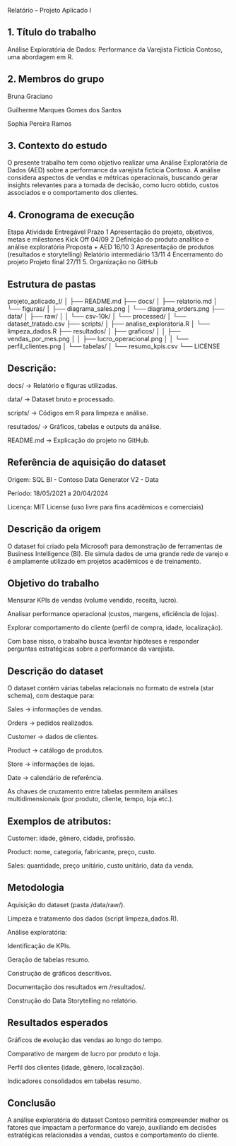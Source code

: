 Relatório – Projeto Aplicado I 
## 1. Título do trabalho

Análise Exploratória de Dados: Performance da Varejista Fictícia Contoso, uma abordagem em R.

## 2. Membros do grupo

Bruna Graciano

Guilherme Marques Gomes dos Santos

Sophia Pereira Ramos

## 3. Contexto do estudo

O presente trabalho tem como objetivo realizar uma Análise Exploratória de Dados (AED) sobre a performance da varejista fictícia Contoso.
A análise considera aspectos de vendas e métricas operacionais, buscando gerar insights relevantes para a tomada de decisão, como lucro obtido, custos associados e o comportamento dos clientes.

## 4. Cronograma de execução
Etapa	Atividade	Entregável	Prazo
1	Apresentação do projeto, objetivos, metas e milestones	Kick Off	04/09
2	Definição do produto analítico e análise exploratória	Proposta + AED	16/10
3	Apresentação de produtos (resultados e storytelling)	Relatório intermediário	13/11
4	Encerramento do projeto	Projeto final	27/11
5. Organização no GitHub

 ## Estrutura de pastas

projeto_aplicado_I/
│
├── README.md
├── docs/
│   ├── relatorio.md
│   └── figuras/
│       ├── diagrama_sales.png
│       └── diagrama_orders.png
├── data/
│   ├── raw/
│   │   └── csv-10k/
│   └── processed/
│       └── dataset_tratado.csv
├── scripts/
│   ├── analise_exploratoria.R
│   └── limpeza_dados.R
├── resultados/
│   ├── graficos/
│   │   ├── vendas_por_mes.png
│   │   ├── lucro_operacional.png
│   │   └── perfil_clientes.png
│   └── tabelas/
│       └── resumo_kpis.csv
└── LICENSE


## Descrição:

docs/ → Relatório e figuras utilizadas.

data/ → Dataset bruto e processado.

scripts/ → Códigos em R para limpeza e análise.

resultados/ → Gráficos, tabelas e outputs da análise.

README.md → Explicação do projeto no GitHub.

## Referência de aquisição do dataset

Origem: SQL BI - Contoso Data Generator V2 - Data

Período: 18/05/2021 a 20/04/2024

Licença: MIT License (uso livre para fins acadêmicos e comerciais)

## Descrição da origem

O dataset foi criado pela Microsoft para demonstração de ferramentas de Business Intelligence (BI).
Ele simula dados de uma grande rede de varejo e é amplamente utilizado em projetos acadêmicos e de treinamento.

## Objetivo do trabalho

Mensurar KPIs de vendas (volume vendido, receita, lucro).

Analisar performance operacional (custos, margens, eficiência de lojas).

Explorar comportamento do cliente (perfil de compra, idade, localização).

Com base nisso, o trabalho busca levantar hipóteses e responder perguntas estratégicas sobre a performance da varejista.

## Descrição do dataset

O dataset contém várias tabelas relacionais no formato de estrela (star schema), com destaque para:

Sales → informações de vendas.

Orders → pedidos realizados.

Customer → dados de clientes.

Product → catálogo de produtos.

Store → informações de lojas.

Date → calendário de referência.

As chaves de cruzamento entre tabelas permitem análises multidimensionais (por produto, cliente, tempo, loja etc.).

## Exemplos de atributos:

Customer: idade, gênero, cidade, profissão.

Product: nome, categoria, fabricante, preço, custo.

Sales: quantidade, preço unitário, custo unitário, data da venda.

## Metodologia

Aquisição do dataset (pasta /data/raw/).

Limpeza e tratamento dos dados (script limpeza_dados.R).

Análise exploratória:

Identificação de KPIs.

Geração de tabelas resumo.

Construção de gráficos descritivos.

Documentação dos resultados em /resultados/.

Construção do Data Storytelling no relatório.

## Resultados esperados

Gráficos de evolução das vendas ao longo do tempo.

Comparativo de margem de lucro por produto e loja.

Perfil dos clientes (idade, gênero, localização).

Indicadores consolidados em tabelas resumo.

## Conclusão

A análise exploratória do dataset Contoso permitirá compreender melhor os fatores que impactam a performance do varejo, auxiliando em decisões estratégicas relacionadas a vendas, custos e comportamento do cliente.
